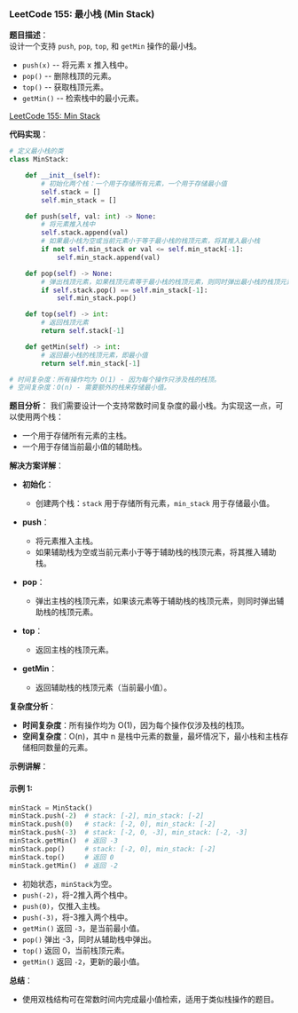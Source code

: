 ### LeetCode 155: 最小栈 (Min Stack)

**题目描述**：  
设计一个支持 `push`, `pop`, `top`, 和 `getMin` 操作的最小栈。  
- `push(x)` -- 将元素 x 推入栈中。
- `pop()` -- 删除栈顶的元素。
- `top()` -- 获取栈顶元素。
- `getMin()` -- 检索栈中的最小元素。

[LeetCode 155: Min Stack](https://leetcode.com/problems/min-stack/)

**代码实现**：
```python
# 定义最小栈的类
class MinStack:

    def __init__(self):
        # 初始化两个栈：一个用于存储所有元素，一个用于存储最小值
        self.stack = []
        self.min_stack = []

    def push(self, val: int) -> None:
        # 将元素推入栈中
        self.stack.append(val)
        # 如果最小栈为空或当前元素小于等于最小栈的栈顶元素，将其推入最小栈
        if not self.min_stack or val <= self.min_stack[-1]:
            self.min_stack.append(val)

    def pop(self) -> None:
        # 弹出栈顶元素，如果栈顶元素等于最小栈的栈顶元素，则同时弹出最小栈的栈顶元素
        if self.stack.pop() == self.min_stack[-1]:
            self.min_stack.pop()

    def top(self) -> int:
        # 返回栈顶元素
        return self.stack[-1]

    def getMin(self) -> int:
        # 返回最小栈的栈顶元素，即最小值
        return self.min_stack[-1]

# 时间复杂度：所有操作均为 O(1) - 因为每个操作只涉及栈的栈顶。
# 空间复杂度：O(n) - 需要额外的栈来存储最小值。
```

**题目分析**：
我们需要设计一个支持常数时间复杂度的最小栈。为实现这一点，可以使用两个栈：  
- 一个用于存储所有元素的主栈。
- 一个用于存储当前最小值的辅助栈。

**解决方案详解**：

- **初始化**：
  - 创建两个栈：`stack` 用于存储所有元素，`min_stack` 用于存储最小值。

- **push**：
  - 将元素推入主栈。
  - 如果辅助栈为空或当前元素小于等于辅助栈的栈顶元素，将其推入辅助栈。

- **pop**：
  - 弹出主栈的栈顶元素，如果该元素等于辅助栈的栈顶元素，则同时弹出辅助栈的栈顶元素。

- **top**：
  - 返回主栈的栈顶元素。

- **getMin**：
  - 返回辅助栈的栈顶元素（当前最小值）。

**复杂度分析**：
- **时间复杂度**：所有操作均为 O(1)，因为每个操作仅涉及栈的栈顶。
- **空间复杂度**：O(n)，其中 n 是栈中元素的数量，最坏情况下，最小栈和主栈存储相同数量的元素。

**示例讲解**：

#### 示例 1:

```python
minStack = MinStack()
minStack.push(-2)  # stack: [-2], min_stack: [-2]
minStack.push(0)   # stack: [-2, 0], min_stack: [-2]
minStack.push(-3)  # stack: [-2, 0, -3], min_stack: [-2, -3]
minStack.getMin()  # 返回 -3
minStack.pop()     # stack: [-2, 0], min_stack: [-2]
minStack.top()     # 返回 0
minStack.getMin()  # 返回 -2
```

- 初始状态，`minStack`为空。
- `push(-2)`，将-2推入两个栈中。
- `push(0)`，仅推入主栈。
- `push(-3)`，将-3推入两个栈中。
- `getMin()` 返回 `-3`，是当前最小值。
- `pop()` 弹出 -3，同时从辅助栈中弹出。
- `top()` 返回 0，当前栈顶元素。
- `getMin()` 返回 `-2`，更新的最小值。

**总结**：
- 使用双栈结构可在常数时间内完成最小值检索，适用于类似栈操作的题目。

